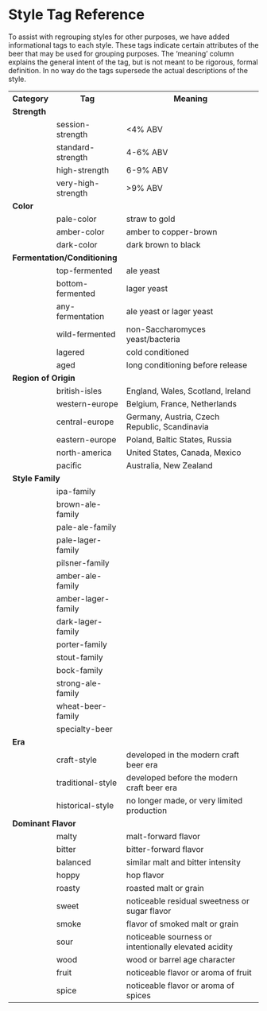 # Style Tag Reference

To assist with regrouping styles for other purposes, we have added informational tags to each style. These tags indicate certain attributes of the beer that may be used for grouping purposes. The ‘meaning’ column explains the general intent of the tag, but is not meant to be rigorous, formal definition. In no way do the tags supersede the actual descriptions of the style.

<table>
	<tr>
		<th>Category</th>
		<th>Tag</th>
		<th>Meaning</th>
	</tr>
	<tr><td colspan="3"><strong>Strength</strong></td></tr>
	<tr>
		<td>&nbsp;</td>
		<td>session-strength</td>
		<td><4% ABV</td>
	</tr>
	<tr>
		<td>&nbsp;</td>
		<td>standard-strength</td>
		<td>4-6% ABV</td>
	</tr>
	<tr>
		<td>&nbsp;</td>
		<td>high-strength</td>
		<td>6-9% ABV</td>
	</tr>
	<tr>
		<td>&nbsp;</td>
		<td>very-high-strength</td>
		<td>>9% ABV</td>
	</tr>
	<tr><td colspan="3"><strong>Color</strong></td></tr>
	<tr>
		<td>&nbsp;</td>
		<td>pale-color</td>
		<td>straw to gold</td>
	</tr>
	<tr>
		<td>&nbsp;</td>
		<td>amber-color</td>
		<td>amber to copper-brown</td>
	</tr>
	<tr>
		<td>&nbsp;</td>
		<td>dark-color</td>
		<td>dark brown to black</td>
	</tr>
	<tr><td colspan="3"><strong>Fermentation/Conditioning</strong></td></tr>
	<tr>
		<td>&nbsp;</td>
		<td>top-fermented</td>
		<td>ale yeast</td>
	</tr>
	<tr>
		<td>&nbsp;</td>
		<td>bottom-fermented</td>
		<td>lager yeast</td>
	</tr>
	<tr>
		<td>&nbsp;</td>
		<td>any-fermentation</td>
		<td>ale yeast or lager yeast</td>
	</tr>
	<tr>
		<td>&nbsp;</td>
		<td>wild-fermented</td>
		<td>non-Saccharomyces yeast/bacteria</td>
	</tr>
	<tr>
		<td>&nbsp;</td>
		<td>lagered</td>
		<td>cold conditioned</td>
	</tr>
	<tr>
		<td>&nbsp;</td>
		<td>aged</td>
		<td>long conditioning before release</td>
	</tr>
	<tr><td colspan="3"><strong>Region of Origin</strong></td></tr>
	<tr>
		<td>&nbsp;</td>
		<td>british-isles</td>
		<td>England, Wales, Scotland, Ireland</td>
	</tr>
	<tr>
		<td>&nbsp;</td>
		<td>western-europe</td>
		<td>Belgium, France, Netherlands</td>
	</tr>
	<tr>
		<td>&nbsp;</td>
		<td>central-europe</td>
		<td>Germany, Austria, Czech Republic, Scandinavia</td>
	</tr>
	<tr>
		<td>&nbsp;</td>
		<td>eastern-europe</td>
		<td>Poland, Baltic States, Russia</td>
	</tr>
	<tr>
		<td>&nbsp;</td>
		<td>north-america</td>
		<td>United States, Canada, Mexico</td>
	</tr>
	<tr>
		<td>&nbsp;</td>
		<td>pacific</td>
		<td>Australia, New Zealand</td>
	</tr>
	<tr><td colspan="3"><strong>Style Family</strong></td></tr>
	<tr>
		<td>&nbsp;</td>
		<td>ipa-family</td>
		<td>&nbsp;</td>
	</tr>
	<tr>
		<td>&nbsp;</td>
		<td>brown-ale-family</td>
		<td>&nbsp;</td>
	</tr>
	<tr>
		<td>&nbsp;</td>
		<td>pale-ale-family</td>
		<td>&nbsp;</td>
	</tr>
	<tr>
		<td>&nbsp;</td>
		<td>pale-lager-family</td>
		<td>&nbsp;</td>
	</tr>
	<tr>
		<td>&nbsp;</td>
		<td>pilsner-family</td>
		<td>&nbsp;</td>
	</tr>
	<tr>
		<td>&nbsp;</td>
		<td>amber-ale-family</td>
		<td>&nbsp;</td>
	</tr>
	<tr>
		<td>&nbsp;</td>
		<td>amber-lager-family</td>
		<td>&nbsp;</td>
	</tr>
	<tr>
		<td>&nbsp;</td>
		<td>dark-lager-family</td>
		<td>&nbsp;</td>
	</tr>
	<tr>
		<td>&nbsp;</td>
		<td>porter-family</td>
		<td>&nbsp;</td>
	</tr>
	<tr>
		<td>&nbsp;</td>
		<td>stout-family</td>
		<td>&nbsp;</td>
	</tr>
	<tr>
		<td>&nbsp;</td>
		<td>bock-family</td>
		<td>&nbsp;</td>
	</tr>
	<tr>
		<td>&nbsp;</td>
		<td>strong-ale-family</td>
		<td>&nbsp;</td>
	</tr>
	<tr>
		<td>&nbsp;</td>
		<td>wheat-beer-family</td>
		<td>&nbsp;</td>
	</tr>
	<tr>
		<td>&nbsp;</td>
		<td>specialty-beer</td>
		<td>&nbsp;</td>
	</tr>
	<tr><td colspan="3"><strong>Era</strong></td></tr>
	<tr>
		<td>&nbsp;</td>
		<td>craft-style</td>
		<td>developed in the modern craft beer era</td>
	</tr>
	<tr>
		<td>&nbsp;</td>
		<td>traditional-style</td>
		<td>developed before the modern craft beer era</td>
	</tr>
	<tr>
		<td>&nbsp;</td>
		<td>historical-style</td>
		<td>no longer made, or very limited production</td>
	</tr>
	<tr><td colspan="3"><strong>Dominant Flavor</strong></td></tr>
	<tr>
		<td>&nbsp;</td>
		<td>malty</td>
		<td>malt-forward flavor</td>
	</tr>
	<tr>
		<td>&nbsp;</td>
		<td>bitter</td>
		<td>bitter-forward flavor</td>
	</tr>
	<tr>
		<td>&nbsp;</td>
		<td>balanced</td>
		<td>similar malt and bitter intensity</td>
	</tr>
	<tr>
		<td>&nbsp;</td>
		<td>hoppy</td>
		<td>hop flavor</td>
	</tr>
	<tr>
		<td>&nbsp;</td>
		<td>roasty</td>
		<td>roasted malt or grain</td>
	</tr>
	<tr>
		<td>&nbsp;</td>
		<td>sweet</td>
		<td>noticeable residual sweetness or sugar flavor</td>
	</tr>
	<tr>
		<td>&nbsp;</td>
		<td>smoke</td>
		<td>flavor of smoked malt or grain</td>
	</tr>
	<tr>
		<td>&nbsp;</td>
		<td>sour</td>
		<td>noticeable sourness or intentionally elevated acidity</td>
	</tr>
	<tr>
		<td>&nbsp;</td>
		<td>wood</td>
		<td>wood or barrel age character</td>
	</tr>
	<tr>
		<td>&nbsp;</td>
		<td>fruit</td>
		<td>noticeable flavor or aroma of fruit</td>
	</tr>
	<tr>
		<td>&nbsp;</td>
		<td>spice</td>
		<td>noticeable flavor or aroma of spices</td>
	</tr>
</table>
